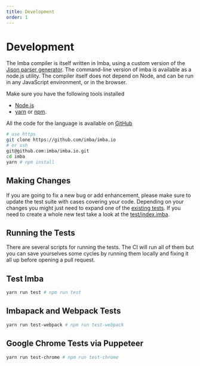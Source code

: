 ```yaml
---
title: Development
order: 1
---
```


# Development

The Imba compiler is itself written in Imba, using a custom version of the
[Jison parser generator](https://github.com/zaach/jison). The command-line
version of imba is available as a node.js utility. The compiler itself does not
depend on Node, and can be run in any JavaScript environment, or in the
browser.

Make sure you have the following tools installed 

- [Node.js](https://nodejs.org/en/)
- [yarn][y] or [npm][n].

[y]: https://yarnpkg.com/lang/en/
[n]: https://www.npmjs.com

All the code for the language is available on [GitHub](https://github.com/imba/imba)

```bash
# use https
git clone https://github.com/imba/imba.io
# or ssh
git@github.com:imba/imba.io.git
cd imba
yarn # npm install
```

## Making Changes

If you are going to fix a new bug or add enhancement, please make sure to
update the test suite with cases covering your code. Depending on your changes
you might just need to expand one of the [existing
tests](https://github.com/imba/imba/tree/master/test). If you need to create a
whole new test take a look at the
[test/index.imba](https://github.com/imba/imba/blob/master/test/index.imba).

## Running the Tests

There are several scripts for running the tests. The CI will run all of them
but you can save yourselves some cycles by running them locally and fixing it
all up before opening a pull request.

## Test Imba

```bash
yarn run test # npm run test
```

## Imbapack and Webpack Tests

```bash
yarn run test-webpack # npm run test-webpack
```

## Google Chrome Tests via Puppeteer

```bash
yarn run test-chrome # npm run test-chrome
```

